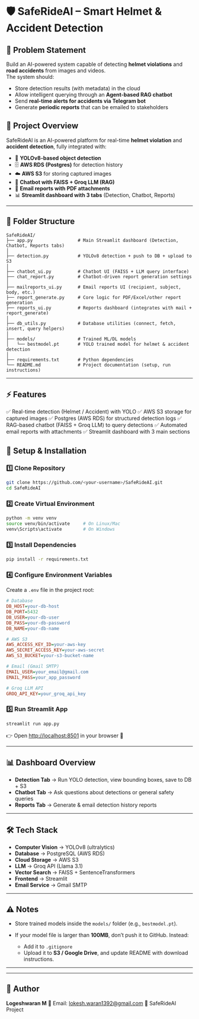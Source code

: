 # 🛡️ SafeRideAI – Smart Helmet & Accident Detection


## 📌 Problem Statement
Build an AI-powered system capable of detecting **helmet violations** and **road accidents** from images and videos.  
The system should:  
- Store detection results (with metadata) in the cloud  
- Allow intelligent querying through an **Agent-based RAG chatbot**  
- Send **real-time alerts for accidents via Telegram bot**  
- Generate **periodic reports** that can be emailed to stakeholders  

## 📖 Project Overview

SafeRideAI is an AI-powered platform for real-time **helmet violation** and **accident detection**, fully integrated with:

* 🚦 **YOLOv8-based object detection**
* 🗄️ **AWS RDS (Postgres)** for detection history
* ☁️ **AWS S3** for storing captured images
* 🤖 **Chatbot with FAISS + Groq LLM (RAG)**
* 📧 **Email reports with PDF attachments**
* 📊 **Streamlit dashboard with 3 tabs** (Detection, Chatbot, Reports)

---

## 📂 Folder Structure

```
SafeRideAI/
├── app.py                 # Main Streamlit dashboard (Detection, Chatbot, Reports tabs)
│
├── detection.py           # YOLOv8 detection + push to DB + upload to S3
│
├── chatbot_ui.py          # Chatbot UI (FAISS + LLM query interface)
├── chat_report.py         # Chatbot-driven report generation settings
│
├── mailreports_ui.py      # Email reports UI (recipient, subject, body, etc.)
├── report_generate.py     # Core logic for PDF/Excel/other report generation
├── reports_ui.py          # Reports dashboard (integrates with mail + report_generate)
│
├── db_utils.py            # Database utilities (connect, fetch, insert, query helpers)
│
├── models/                # Trained ML/DL models
│   └── bestmodel.pt       # YOLO trained model for helmet & accident detection
│
├── requirements.txt       # Python dependencies
└── README.md              # Project documentation (setup, run instructions)

```

---

## ⚡ Features


✅ Real-time detection (Helmet / Accident) with YOLO
✅ AWS S3 storage for captured images
✅ Postgres (AWS RDS) for structured detection logs
✅ RAG-based chatbot (FAISS + Groq LLM) to query detections
✅ Automated email reports with attachments
✅ Streamlit dashboard with 3 main sections



## 🚀 Setup & Installation

### 1️⃣ Clone Repository

```bash
git clone https://github.com/<your-username>/SafeRideAI.git
cd SafeRideAI
```

### 2️⃣ Create Virtual Environment

```bash
python -m venv venv
source venv/bin/activate     # On Linux/Mac
venv\Scripts\activate        # On Windows
```

### 3️⃣ Install Dependencies

```bash
pip install -r requirements.txt
```

### 4️⃣ Configure Environment Variables

Create a `.env` file in the project root:

```ini
# Database
DB_HOST=your-db-host
DB_PORT=5432
DB_USER=your-db-user
DB_PASS=your-db-password
DB_NAME=your-db-name

# AWS S3
AWS_ACCESS_KEY_ID=your-aws-key
AWS_SECRET_ACCESS_KEY=your-aws-secret
AWS_S3_BUCKET=your-s3-bucket-name

# Email (Gmail SMTP)
EMAIL_USER=your_email@gmail.com
EMAIL_PASS=your_app_password

# Groq LLM API
GROQ_API_KEY=your_groq_api_key
```

### 5️⃣ Run Streamlit App

```bash
streamlit run app.py
```

👉 Open [http://localhost:8501](http://localhost:8501) in your browser 🎉

---

## 📊 Dashboard Overview

* **Detection Tab** → Run YOLO detection, view bounding boxes, save to DB + S3
* **Chatbot Tab** → Ask questions about detections or general safety queries
* **Reports Tab** → Generate & email detection history reports

---

## 🛠️ Tech Stack

* **Computer Vision** → YOLOv8 (ultralytics)
* **Database** → PostgreSQL (AWS RDS)
* **Cloud Storage** → AWS S3
* **LLM** → Groq API (Llama 3.1)
* **Vector Search** → FAISS + SentenceTransformers
* **Frontend** → Streamlit
* **Email Service** → Gmail SMTP

---

## ⚠️ Notes

* Store trained models inside the `models/` folder (e.g., `bestmodel.pt`).
* If your model file is larger than **100MB**, don’t push it to GitHub. Instead:

  * Add it to `.gitignore`
  * Upload it to **S3 / Google Drive**, and update README with download instructions.

---


---

## 👤 Author

**Logeshwaran M**
📧 Email: [lokesh.waran1392@gmail.com](mailto:lokesh.waran1392@gmail.com)
🚀 SafeRideAI Project
